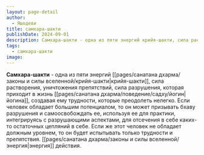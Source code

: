 ```yaml
---
layout: page-detail
author:
  - Яшодеви
title: самхара-шакти
publishDate: 2024-09-01
description: Самхара-шакти - одна из пяти энергий крийя-шакти, сила растворения, уничтожения препятствий, сила разрушения, которая приходит в жизнь йогина, создавая ему трудности, которые преодолеть нелегко. Если человек обладает большим потенциалом, то он может призывать бхаву разрушения и самоосвобождать ее, используя ее для практики, интегрируясь с разрушающими аспектами, для отсечения в себе каких-то остаточных цепляний в себе. Если же этот человек не обладает должным уровнем, то он будет испытывать только трудности и препятствия.
tags:
  - самхара-шакти
image:
---
```

**Самхара-шакти** - одна из пяти энергий [[pages/санатана дхарма/законы и силы вселенной/крийя-шакти|крийя-шакти]], сила растворения, уничтожения препятствий, сила разрушения, которая приходит в жизнь [[pages/санатана дхарма/поведение/садху/йогин|йогина]], создавая ему трудности, которые преодолеть нелегко. Если человек обладает большим потенциалом, то он может призывать бхаву разрушения и самоосвобождать ее, используя ее для практики, интегрируясь с разрушающими аспектами, для отсечения в себе каких-то остаточных цепляний в себе. Если же этот человек не обладает должным уровнем, то он будет испытывать только трудности и препятствия. [[pages/санатана дхарма/законы и силы вселенной/энергия|энергия]] действия.


